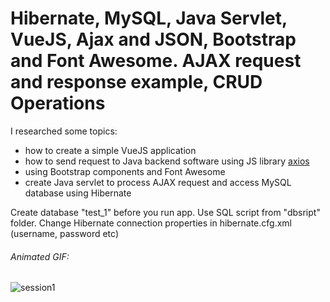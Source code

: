 # Hibernate, MySQL, Java Servlet, VueJS, Ajax and JSON, Bootstrap and Font Awesome. AJAX request and response example, CRUD Operations

I researched some topics:
- how to create a simple VueJS application
- how to send request to Java backend software using JS library [axios](https://github.com/axios/axios "Axios")
- using Bootstrap components and Font Awesome
- create Java servlet to process AJAX request and access MySQL database using Hibernate

Create database "test_1" before you run app. Use SQL script from "dbsript" folder.
Change Hibernate connection properties in hibernate.cfg.xml (username, password etc) 

<h6>Animated GIF:</h6>

![session1](https://github.com/AlexeyPavlov2/Java-Essentials-Training-EE-JPA-Hibernate/blob/master/Hibernate_Vue_Servlet_CRUD_Example/pics/111.gif)
